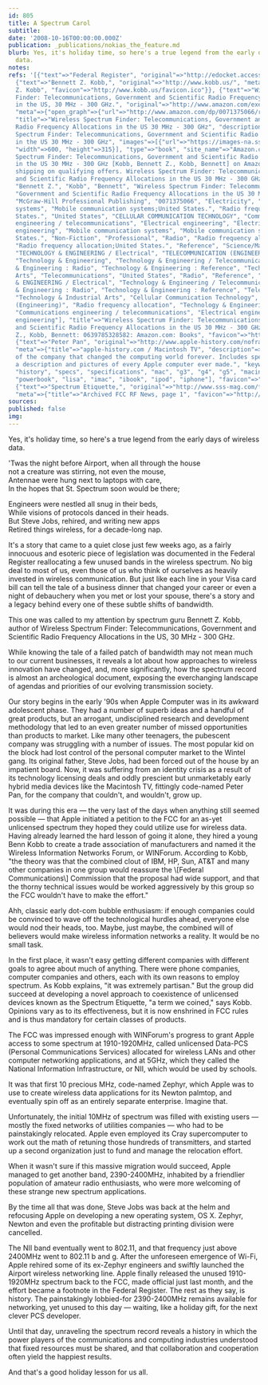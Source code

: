 ```yaml
---
id: 805
title: A Spectrum Carol
subtitle: 
date: '2008-10-16T00:00:00.000Z'
publication: _publications/nokias_the_feature.md
blurb: Yes, it's holiday time, so here's a true legend from the early days of wireless
  data.
notes: 
refs: '[{"text"=>"Federal Register", "original"=>"http://edocket.access.gpo.gov/2004/pdf/04-23835.pdf"},
  {"text"=>"Bennett Z. Kobb,", "original"=>"http://www.kobb.us/", "meta"=>{"title"=>"Bennett
  Z. Kobb", "favicon"=>"http://www.kobb.us/favicon.ico"}}, {"text"=>"Wireless Spectrum
  Finder: Telecommunications, Government and Scientific Radio Frequency Allocations
  in the US, 30 MHz - 300 GHz.", "original"=>"http://www.amazon.com/exec/obidos/tg/detail/-/0071375066/qid=1074477719",
  "meta"=>{"open_graph"=>{"url"=>"http://www.amazon.com/dp/0071375066/ref=tsm_1_fb_lk",
  "title"=>"Wireless Spectrum Finder: Telecommunications, Government and Scientific
  Radio Frequency Allocations in the US 30 MHz - 300 GHz", "description"=>"Wireless
  Spectrum Finder: Telecommunications, Government and Scientific Radio Frequency Allocations
  in the US 30 MHz - 300 GHz", "images"=>[{"url"=>"https://images-na.ssl-images-amazon.com/images/I/514Jzk3VGFL._SR600%2c315_PIWhiteStrip%2cBottomLeft%2c0%2c35_PIStarRatingTWOANDHALF%2cBottomLeft%2c360%2c-6_SR600%2c315_SCLZZZZZZZ_.jpg",
  "width"=>600, "height"=>315}], "type"=>"book", "site_name"=>"Amazon.com"}, "description"=>"Wireless
  Spectrum Finder: Telecommunications, Government and Scientific Radio Frequency Allocations
  in the US 30 MHz - 300 GHz [Kobb, Bennett Z., Kobb, Bennett] on Amazon.com. *FREE*
  shipping on qualifying offers. Wireless Spectrum Finder: Telecommunications, Government
  and Scientific Radio Frequency Allocations in the US 30 MHz - 300 GHz", "keywords"=>["Kobb",
  "Bennett Z.", "Kobb", "Bennett", "Wireless Spectrum Finder: Telecommunications",
  "Government and Scientific Radio Frequency Allocations in the US 30 MHz - 300 GHz",
  "McGraw-Hill Professional Publishing", "0071375066", "Electricity", "Mobile communication
  systems", "Mobile communication systems;United States.", "Radio frequency allocation;United
  States.", "United States", "CELLULAR COMMUNICATION TECHNOLOGY", "Communications
  engineering / telecommunications", "Electrical engineering", "Electricity", "Electronics
  engineering", "Mobile communication systems", "Mobile communication systems;United
  States.", "Non-Fiction", "Professional", "Radio", "Radio frequency allocation",
  "Radio frequency allocation;United States.", "Reference", "Science/Math", "Science/Mathematics",
  "TECHNOLOGY & ENGINEERING / Electrical", "TELECOMMUNICATION (ENGINEERING)", "TEXT",
  "Technology & Engineering", "Technology & Engineering / Telecommunications", "Technology
  & Engineering : Radio", "Technology & Engineering : Reference", "Technology & Industrial
  Arts", "Telecommunications", "United States", "Radio", "Reference", "TECHNOLOGY
  & ENGINEERING / Electrical", "Technology & Engineering / Telecommunications", "Technology
  & Engineering : Radio", "Technology & Engineering : Reference", "Telecommunications",
  "Technology & Industrial Arts", "Cellular Communication Technology", "Telecommunication
  (Engineering)", "Radio frequency allocation", "Technology & Engineering", "Science/Mathematics",
  "Communications engineering / telecommunications", "Electrical engineering", "Electronics
  engineering"], "title"=>"Wireless Spectrum Finder: Telecommunications, Government
  and Scientific Radio Frequency Allocations in the US 30 MHz - 300 GHz: Kobb, Bennett
  Z., Kobb, Bennett: 0639785328582: Amazon.com: Books", "favicon"=>"http://www.amazon.com/favicon.ico"}},
  {"text"=>"Peter Pan", "original"=>"http://www.apple-history.com/noframes/body.php?page=gallery&model=tv",
  "meta"=>{"title"=>"apple-history.com / Macintosh TV", "description"=>"A brief history
  of the company that changed the computing world forever. Includes specifications,
  a description and pictures of every Apple computer ever made.", "keywords"=>["apple",
  "history", "specs", "specifications", "mac", "g3", "g4", "g5", "macintosh", "powermac",
  "powerbook", "lisa", "imac", "ibook", "ipod", "iphone"], "favicon"=>"http://www.apple-history.com/favicon.ico"}},
  {"text"=>"Spectrum Etiquette,", "original"=>"http://www.sss-mag.com/fccarchive.html",
  "meta"=>{"title"=>"Archived FCC RF News, page 1", "favicon"=>"http://www.sss-mag.com/favicon.ico"}}]'
sources: 
published: false
img: 
---
```

Yes, it's holiday time, so here's a true legend from the early days of wireless data.

  
'Twas the night before Airport, when all through the house  
not a creature was stirring, not even the mouse,  
Antennae were hung next to laptops with care,  
In the hopes that St. Spectrum soon would be there;

Engineers were nestled all snug in their beds,  
While visions of protocols danced in their heads.  
But Steve Jobs, rehired, and writing new apps  
Retired things wireless, for a decade-long nap.

It's a story that came to a quiet close just few weeks ago, as a fairly innocuous and esoteric piece of legislation was documented in the Federal Register reallocating a few unused bands in the wireless spectrum. No big deal to most of us, even those of us who think of ourselves as heavily invested in wireless communication. But just like each line in your Visa card bill can tell the tale of a business dinner that changed your career or even a night of debauchery when you met or lost your spouse, there's a story and a legacy behind every one of these subtle shifts of bandwidth.

This one was called to my attention by spectrum guru Bennett Z. Kobb, author of Wireless Spectrum Finder: Telecommunications, Government and Scientific Radio Frequency Allocations in the US, 30 MHz - 300 GHz.

While knowing the tale of a failed patch of bandwidth may not mean much to our current businesses, it reveals a lot about how approaches to wireless innovation have changed, and, more significantly, how the spectrum record is almost an archeological document, exposing the everchanging landscape of agendas and priorities of our evolving transmission society.

Our story begins in the early '90s when Apple Computer was in its awkward adolescent phase. They had a number of superb ideas and a handful of great products, but an arrogant, undisciplined research and development methodology that led to an even greater number of missed opportunities than products to market. Like many other teenagers, the pubescent company was struggling with a number of issues. The most popular kid on the block had lost control of the personal computer market to the Wintel gang. Its original father, Steve Jobs, had been forced out of the house by an impatient board. Now, it was suffering from an identity crisis as a result of its technology licensing deals and oddly prescient but unmarketably early hybrid media devices like the Macintosh TV, fittingly code-named Peter Pan, for the company that couldn't, and wouldn't, grow up.

It was during this era — the very last of the days when anything still seemed possible — that Apple initiated a petition to the FCC for an as-yet unlicensed spectrum they hoped they could utilize use for wireless data. Having already learned the hard lesson of going it alone, they hired a young Benn Kobb to create a trade association of manufacturers and named it the Wireless Information Networks Forum, or WINForum. According to Kobb, "the theory was that the combined clout of IBM, HP, Sun, AT&T and many other companies in one group would reassure the \\[Federal Communications\\] Commission that the proposal had wide support, and that the thorny technical issues would be worked aggressively by this group so the FCC wouldn't have to make the effort."

Ahh, classic early dot-com bubble enthusiasm: if enough companies could be convinced to wave off the technological hurdles ahead, everyone else would nod their heads, too. Maybe, just maybe, the combined will of believers would make wireless information networks a reality. It would be no small task.

In the first place, it wasn't easy getting different companies with different goals to agree about much of anything. There were phone companies, computer companies and others, each with its own reasons to employ spectrum. As Kobb explains, "it was extremely partisan." But the group did succeed at developing a novel approach to coexistence of unlicensed devices known as the Spectrum Etiquette, "a term we coined," says Kobb. Opinions vary as to its effectiveness, but it is now enshrined in FCC rules and is thus mandatory for certain classes of products.

The FCC was impressed enough with WINForum's progress to grant Apple access to some spectrum at 1910-1920MHz, called unlicensed Data-PCS (Personal Communications Services) allocated for wireless LANs and other computer networking applications, and at 5GHz, which they called the National Information Infrastructure, or NII, which would be used by schools.

It was that first 10 precious MHz, code-named Zephyr, which Apple was to use to create wireless data applications for its Newton palmtop, and eventually spin off as an entirely separate enterprise. Imagine that.

Unfortunately, the initial 10MHz of spectrum was filled with existing users — mostly the fixed networks of utilities companies — who had to be painstakingly relocated. Apple even employed its Cray supercomputer to work out the math of retuning those hundreds of transmitters, and started up a second organization just to fund and manage the relocation effort.

When it wasn't sure if this massive migration would succeed, Apple managed to get another band, 2390-2400MHz, inhabited by a friendlier population of amateur radio enthusiasts, who were more welcoming of these strange new spectrum applications.

By the time all that was done, Steve Jobs was back at the helm and refocusing Apple on developing a new operating system, OS X. Zephyr, Newton and even the profitable but distracting printing division were cancelled.

The NII band eventually went to 802.11, and that frequency just above 2400MHz went to 802.11 b and g. After the unforeseen emergence of Wi-Fi, Apple rehired some of its ex-Zephyr engineers and swiftly launched the Airport wireless networking line. Apple finally released the unused 1910-1920MHz spectrum back to the FCC, made official just last month, and the effort became a footnote in the Federal Register. The rest as they say, is history. The painstakingly lobbied-for 2390-2400MHz remains available for networking, yet unused to this day — waiting, like a holiday gift, for the next clever PCS developer.

Until that day, unraveling the spectrum record reveals a history in which the power players of the communications and computing industries understood that fixed resources must be shared, and that collaboration and cooperation often yield the happiest results.

And that's a good holiday lesson for us all.
